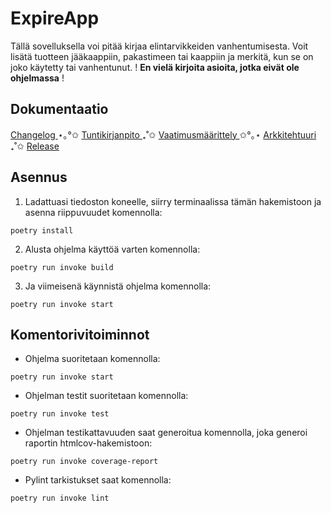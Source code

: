 # ExpireApp

Tällä sovelluksella voi pitää kirjaa elintarvikkeiden vanhentumisesta. Voit lisätä tuotteen jääkaappiin, pakastimeen tai kaappiin ja merkitä, kun se on joko käytetty tai vanhentunut.
! **En vielä kirjoita asioita, jotka eivät ole ohjelmassa** !

## Dokumentaatio
[ Changelog ](dokumentaatio/changelog.md) ⋆｡°✩ [ Tuntikirjanpito ](dokumentaatio/tuntikirjanpito.md) ₊˚✩ [ Vaatimusmäärittely ](dokumentaatio/vaatimusmaarittely.md) ✩°｡⋆ [ Arkkitehtuuri ](dokumentaatio/arkkitehtuuri.md) ₊˚✩ [ Release ](https://github.com/Eoyie/ot-harjoitustyo/releases/tag/viikko5) 

## Asennus
1. Ladattuasi tiedoston koneelle, siirry terminaalissa tämän hakemistoon ja asenna riippuvuudet komennolla:

```
poetry install
```

2. Alusta ohjelma käyttöä varten komennolla:
```
poetry run invoke build
```
3. Ja viimeisenä käynnistä ohjelma komennolla:
```
poetry run invoke start
```

## Komentorivitoiminnot

- Ohjelma suoritetaan komennolla:
```
poetry run invoke start
```
- Ohjelman testit suoritetaan komennolla:
```
poetry run invoke test
```
- Ohjelman testikattavuuden saat generoitua komennolla, joka generoi raportin htmlcov-hakemistoon:
```
poetry run invoke coverage-report
```
- Pylint tarkistukset saat komennolla:
```
poetry run invoke lint
```
